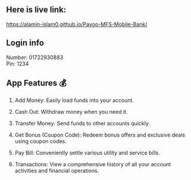 Here is live link:
--------
https://alamin-islam0.github.io/Payoo-MFS-Mobile-Bank/

Login info
--------
Number: 01722930883
<br>
Pin: 1234

App Features 💰
---------
1. Add Money: Easily load funds into your account.

2. Cash Out: Withdraw money when you need it.

3. Transfer Money: Send funds to other accounts quickly.

4. Get Bonus (Coupon Code): Redeem bonus offers and exclusive deals using coupon codes.

5. Pay Bill: Conveniently settle various utility and service bills.

6. Transactions: View a comprehensive history of all your account activities and financial operations.